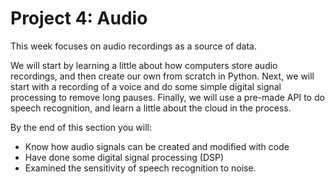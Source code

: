 # Project 4: Audio

This week focuses on audio recordings as a source of data.

We will start by learning a little about how computers store audio recordings, and then create our own from scratch in Python. Next, we will start with a recording of a voice and do some simple digital signal processing to remove long pauses. Finally, we will use a pre-made API to do speech recognition, and learn a little about the cloud in the process.

By the end of this section you will:

* Know how audio signals can be created and modified with code
* Have done some digital signal processing (DSP)
* Examined the sensitivity of speech recognition to noise.